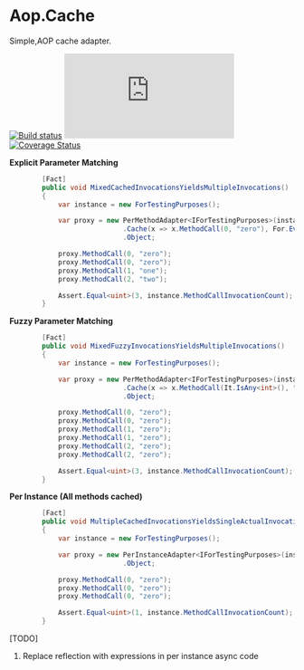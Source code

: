 # Aop.Cache
Simple,AOP cache adapter.


[![Build status](https://ci.appveyor.com/api/projects/status/hxyxeqsgos31dhh7?svg=true)](https://ci.appveyor.com/project/waxtell/aop-cache) [![NuGet Badge](https://buildstats.info/nuget/Aop.Cache)](https://www.nuget.org/packages/Aop.Cache/)
[![Coverage Status](https://coveralls.io/repos/github/waxtell/Aop.Cache/badge.svg?branch=master)](https://coveralls.io/github/waxtell/Aop.Cache?branch=master)

**Explicit Parameter Matching**

```csharp
        [Fact]
        public void MixedCachedInvocationsYieldsMultipleInvocations()
        {
            var instance = new ForTestingPurposes();

            var proxy = new PerMethodAdapter<IForTestingPurposes>(instance)
                            .Cache(x => x.MethodCall(0, "zero"), For.Ever())
                            .Object;

            proxy.MethodCall(0, "zero");
            proxy.MethodCall(0, "zero");
            proxy.MethodCall(1, "one");
            proxy.MethodCall(2, "two");

            Assert.Equal<uint>(3, instance.MethodCallInvocationCount);
        }

```
**Fuzzy Parameter Matching**

```csharp
        [Fact]
        public void MixedFuzzyInvocationsYieldsMultipleInvocations()
        {
            var instance = new ForTestingPurposes();

            var proxy = new PerMethodAdapter<IForTestingPurposes>(instance)
                            .Cache(x => x.MethodCall(It.IsAny<int>(), "zero"), For.Ever())
                            .Object;

            proxy.MethodCall(0, "zero");
            proxy.MethodCall(0, "zero");
            proxy.MethodCall(1, "zero");
            proxy.MethodCall(1, "zero");
            proxy.MethodCall(2, "zero");
            proxy.MethodCall(2, "zero");

            Assert.Equal<uint>(3, instance.MethodCallInvocationCount);
        }
```
**Per Instance (All methods cached)**
```csharp
        [Fact]
        public void MultipleCachedInvocationsYieldsSingleActualInvocation()
        {
            var instance = new ForTestingPurposes();

            var proxy = new PerInstanceAdapter<IForTestingPurposes>(instance, For.Ever())
                            .Object;

            proxy.MethodCall(0, "zero");
            proxy.MethodCall(0, "zero");
            proxy.MethodCall(0, "zero");

            Assert.Equal<uint>(1, instance.MethodCallInvocationCount);
        }
```

[TODO]
1) Replace reflection with expressions in per instance async code
